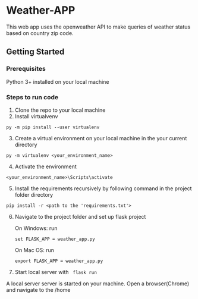 # Weather-APP
This web app uses the openweather API to make queries of weather status based on country zip code. 


## Getting Started

### Prerequisites
Python 3+ installed on your local machine

### Steps to run code

1. Clone the repo to your local machine
2. Install virtualvenv 
```
py -m pip install --user virtualenv
```
3. Create a virtual environment on your local machine in the your current directory

```
py -m virtualenv <your_environment_name>
```
4. Activate the environment
```
<your_environment_name>\Scripts\activate
```
5. Install the requirements recursively by following command in the project folder directory

```
pip install -r <path to the 'requirements.txt'>
```
6. Navigate to the project folder and set up flask project
    
    On Windows: run
    ```
    set FLASK_APP = weather_app.py 
    ```
    On Mac OS: run
    ```
    export FLASK_APP = weather_app.py 
    ```
7. Start local server with ``` flask run```

A local server server is started on your machine. Open a browser(Chrome) and navigate to the /home
    
